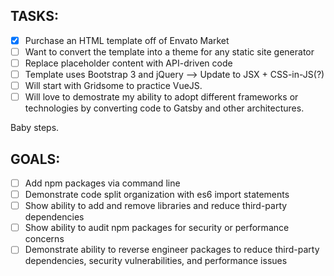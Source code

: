 TASKS:
-----
- [x] Purchase an HTML template off of Envato Market
- [ ] Want to convert the template into a theme for any static site generator 
- [ ] Replace placeholder content with API-driven code 
- [ ] Template uses Bootstrap 3 and jQuery --> Update to JSX + CSS-in-JS(?)
- [ ] Will start with Gridsome to practice VueJS.
- [ ] Will love to demostrate my ability to adopt different frameworks or technologies by converting code to Gatsby and other architectures. 

Baby steps.


GOALS:
-----

- [ ] Add npm packages via command line
- [ ] Demonstrate code split organization with es6 import statements
- [ ] Show ability to add and remove libraries and reduce third-party dependencies
- [ ] Show ability to audit npm packages for security or performance concerns
- [ ] Demonstrate ability to reverse engineer packages to reduce third-party dependencies, security vulnerabilities, and performance issues
